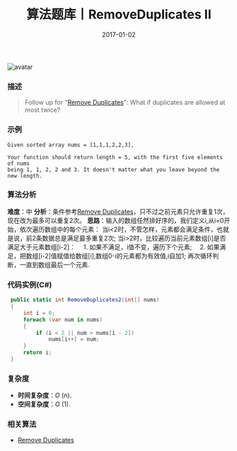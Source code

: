 ﻿---
title: 算法题库丨RemoveDuplicates II
tags:
  - 算法
  - 编程技巧
  - 数据结构  
categories: 计算机基础
date: 2017-01-02
---
![avatar](/uploads/images/e4ec8743-c64c-4c29-8381-85f8acd01b8c.jpg)
### 描述
>Follow up for "[Remove Duplicates](/posts/algorithm/RemoveDuplicates/)":
What if duplicates are allowed at most twice?

### 示例
 ```
Given sorted array nums = [1,1,1,2,2,3],

Your function should return length = 5, with the first five elements of nums 
being 1, 1, 2, 2 and 3. It doesn't matter what you leave beyond the new length.
 ```
<!-- more -->
### 算法分析
**难度**：中
**分析**：条件参考[Remove Duplicates](/posts/algorithm/RemoveDuplicates/)，只不过之前元素只允许重复1次，现在改为最多可以重复2次。
**思路**：输入的数组任然排好序的，我们定义i,从i=0开始，依次遍历数组中的每个元素：
当i<2时，不管怎样，元素都会满足条件，也就是说，前2条数据总是满足最多重复2次;
当i>2时，比较遍历当前元素数组[i]是否满足大于元素数组[i-2]：
&emsp;1. 如果不满足，i值不变，遍历下个元素;
&emsp;2. 如果满足，把数组[i-2]值赋值给数组[i],数组0-i的元素都为有效值,i自加1;
再次循环判断，一直到数组最后一个元素.

### 代码实例(C#)
```csharp
 public static int RemoveDuplicates2(int[] nums)
 {
     int i = 0;
     foreach (var num in nums)
     {
         if (i < 2 || num > nums[i - 2])
             nums[i++] = num;
     }
     return i;
 }                                             
 ```
### 复杂度
- **时间复杂度**：*O* (n). 
- **空间复杂度**：*O* (1).

### 相关算法
- [Remove Duplicates](/posts/algorithm/RemoveDuplicates/)


